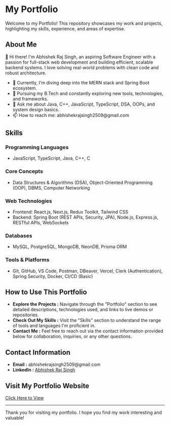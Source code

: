 <h1>My Portfolio</h1>

Welcome to my Portfolio! This repository showcases my work and projects, highlighting my skills, experience, and areas of expertise.

<h2>About Me</h2>

👋 Hi there! I'm Abhishek Raj Singh, an aspiring Software Engineer with a passion for full-stack web development and building efficient, scalable backend systems. I love solving real-world problems with clean code and robust architecture.

<ul>
  <li>🌱 Currently, I'm diving deep into the MERN stack and Spring Boot ecosystem.</li>
  <li>💼 Pursuing my B.Tech and constantly exploring new tools, technologies, and frameworks.</li>
  <li>💬 Ask me about Java, C++, JavaScript, TypeScript, DSA, OOPs, and system design basics.</li>
  <li>📫 How to reach me: abhishekrajsingh2509@gmail.com</li>
</ul>

<h2>Skills</h2>

<h3>Programming Languages</h3>
<ul>
  <li>JavaScript, TypeScript, Java, C++, C</li>
</ul>

<h3>Core Concepts</h3>
<ul>
  <li>Data Structures & Algorithms (DSA), Object-Oriented Programming (OOP), DBMS, Computer Networking</li>
</ul>

<h3>Web Technologies</h3>
<ul>
  <li>Frontend: React.js, Next.js, Redux Toolkit, Tailwind CSS</li>
  <li>Backend: Spring Boot (REST APIs, Security, JPA), Node.js, Express.js, RESTful APIs, WebSockets</li>
</ul>

<h3>Databases</h3>
<ul>
  <li>MySQL, PostgreSQL, MongoDB, NeonDB, Prisma ORM</li>
</ul>

<h3>Tools & Platforms</h3>
<ul>
  <li>Git, GitHub, VS Code, Postman, DBeaver, Vercel, Clerk (Authentication), Spring Security, Docker, CI/CD (Basic)</li>
</ul>

<h2>How to Use This Portfolio</h2>

<ul>
  <li><b>Explore the Projects :</b> Navigate through the "Portfolio" section to see detailed descriptions, technologies used, and links to live demos or repositories.</li>
  <li><b>Check Out My Skills :</b> Visit the "Skills" section to understand the range of tools and languages I'm proficient in.</li>
  <li><b>Contact Me :</b> Feel free to reach out via the contact information provided below for collaboration, inquiries, or any other questions.</li>
</ul>

<h2>Contact Information</h2>

<ul>
  <li><b>Email :</b> abhishekrajsingh2509@gmail.com</li>
  <li><b>LinkedIn :</b> <a href="https://www.linkedin.com/in/abhishek-raj-singh-731794239/" target="_blank">Abhishek Raj Singh</a></li>
</ul>

<h2>Visit My Portfolio Website</h2>

<a href="https://abhishekrajsingh.vercel.app">Click Here to View</a>

---

Thank you for visiting my portfolio. I hope you find my work interesting and valuable!
